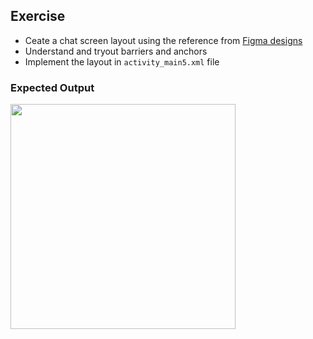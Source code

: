 ## Exercise

- Ceate a chat screen layout using the reference from
  [Figma designs](https://www.figma.com/file/yoK55huhMrsyC21CwaJrwF/Ui%2FUx-On-Mobile?node-id=529%3A3395&t=rvrsjiDnUZTYqPFQ-4)
- Understand and tryout barriers and anchors
- Implement the layout in `activity_main5.xml` file

### Expected Output

<img src="snapshots/constraint-barriers.png" width="360"/>
